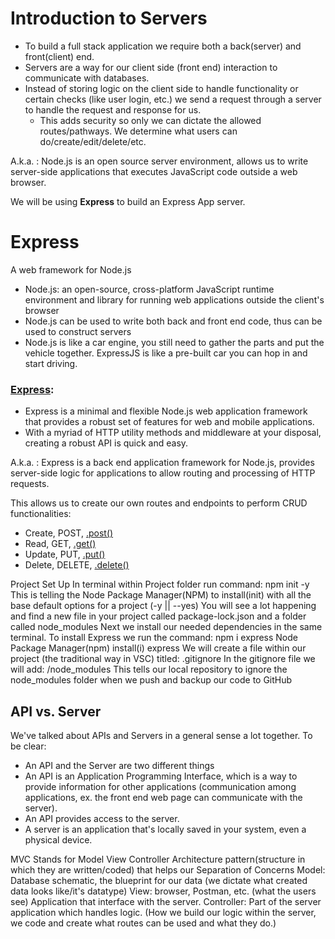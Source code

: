 # Introduction to Servers

- To build a full stack application we require both a back(server) and front(client) end.
- Servers are a way for our client side (front end) interaction to communicate with databases.
- Instead of storing logic on the client side to handle functionality or certain checks (like user login, etc.) we send a request through a server to handle the request and response for us.
  - This adds security so only we can dictate the allowed routes/pathways. We determine what users can do/create/edit/delete/etc.

A.k.a. : Node.js is an open source server environment, allows us to write server-side applications that executes JavaScript code outside a web browser.

We will be using **Express** to build an Express App server.

# Express

A web framework for Node.js

- Node.js: an open-source, cross-platform JavaScript runtime environment and library for running web applications outside the client's browser
- Node.js can be used to write both back and front end code, thus can be used to construct servers
- Node.js is like a car engine, you still need to gather the parts and put the vehicle together. ExpressJS is like a pre-built car you can hop in and start driving.

### [Express](https://expressjs.com/):

- Express is a minimal and flexible Node.js web application framework that provides a robust set of features for web and mobile applications.
- With a myriad of HTTP utility methods and middleware at your disposal, creating a robust API is quick and easy.

A.k.a. : Express is a back end application framework for Node.js, provides server-side logic for applications to allow
routing and processing of HTTP requests.

This allows us to create our own routes and endpoints to perform CRUD functionalities:

- Create, POST, [.post()](https://expressjs.com/en/4x/api.html#app.post.method)
- Read, GET, [.get()](https://expressjs.com/en/4x/api.html#app.get)
- Update, PUT, [.put()](https://expressjs.com/en/4x/api.html#app.put.method)
- Delete, DELETE, [.delete()](https://expressjs.com/en/4x/api.html#app.delete.method)

<!-- ![A sample flow image .](./assets/Software%20Flow.png) -->

Project Set Up
In terminal within Project folder run command: npm init -y
This is telling the Node Package Manager(NPM) to install(init) with all the base default options for a project (-y || --yes)
You will see a lot happening and find a new file in your project called package-lock.json and a folder called node_modules
Next we install our needed dependencies in the same terminal.
To install Express we run the command: npm i express
Node Package Manager(npm) install(i) express
We will create a file within our project (the traditional way in VSC) titled: .gitignore
In the gitignore file we will add: /node_modules
This tells our local repository to ignore the node_modules folder when we push and backup our code to GitHub

## API vs. Server

We've talked about APIs and Servers in a general sense a lot together.
To be clear:

- An API and the Server are two different things
- An API is an Application Programming Interface, which is a way to provide information for other applications (communication among applications, ex. the front end web page can communicate with the server).
- An API provides access to the server.
- A server is an application that's locally saved in your system, even a physical device.

MVC
Stands for Model View Controller
Architecture pattern(structure in which they are written/coded) that helps our Separation of Concerns
Model: Database schematic, the blueprint for our data (we dictate what created data looks like/it's datatype)
View: browser, Postman, etc. (what the users see)
Application that interface with the server.
Controller: Part of the server application which handles logic. (How we build our logic within the server, we code and create what routes can be used and what they do.)